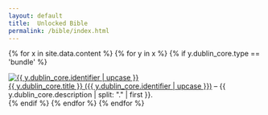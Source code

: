 ```yaml
---
layout: default
title:  Unlocked Bible
permalink: /bible/index.html
---
```


{% for x in site.data.content %} {% for y in x %} {% if y.dublin_core.type == 'bundle' %}
<div class="row">
 <div class="col-md-3 text-center hidden-print">
  <a href="/{{ y.dublin_core.identifier }}/" class="list-item-image">
   <img src="/assets/img/icon-{{ y.dublin_core.identifier }}.png" alt="{{ y.dublin_core.identifier | upcase }}">
  </a>
 </div>
 <div class="col-md-9">
  <a href="/{{ y.dublin_core.identifier }}/"> {{ y.dublin_core.title }} ({{ y.dublin_core.identifier | upcase }})</a> – {{ y.dublin_core.description | split: "." | first }}.
 </div>
</div>
{% endif %} {% endfor %} {% endfor %}
